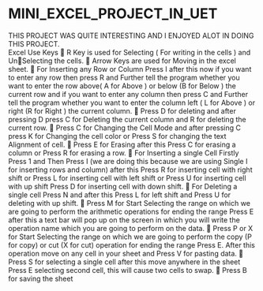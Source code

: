 # MINI_EXCEL_PROJECT_IN_UET
THIS PROJECT WAS QUITE INTERESTING AND I ENJOYED ALOT IN DOING THIS PROJECT.
<br>
Excel Use Keys
 R Key is used for Selecting ( For writing in the cells ) and UnSelecting the cells.
 Arrow Keys are used for Moving in the excel sheet.
 For Inserting any Row or Column Press I after this now if you 
want to enter any row then press R and Further tell the program 
whether you want to enter the row above( A for Above ) or below
(B for Below ) the current row and if you want to enter any column 
then press C and Further tell the program whether you want to 
enter the column left ( L for Above ) or right (R for Right ) the 
current column.
 Press D for deleting and after pressing D press C for Deleting the 
current column and R for deleting the current row.
 Press C for Changing the Cell Mode and after pressing C press K 
for Changing the cell color or Press S for changing the text 
Alignment of cell.
 Press E for Erasing after this Press C for erasing a column or Press 
R for erasing a row.
 For Inserting a single Cell Firstly Press 1 and Then Press I (we are
doing this because we are using Single I for inserting rows and 
column) after this Press R for inserting cell with right shift or Press 
L for inserting cell with left shift or Press U for inserting cell with 
up shift Press D for inserting cell with down shift.
 For Deleting a single cell Press N and after this Press L for left 
shift and Press U for deleting with up shift.
 Press M for Start Selecting the range on which we are going to 
perform the arithmetic operations for ending the range Press E 
after this a text bar will pop up on the screen in which you will 
write the operation name which you are going to perform on the 
data.
 Press P or X for Start Selecting the range on which we are going to 
perform the copy (P for copy) or cut (X for cut) operation for 
ending the range Press E. After this operation move on any cell in 
your sheet and Press V for pasting data.
 Press S for selecting a single cell after this move anywhere in the 
sheet Press E selecting second cell, this will cause two cells to 
swap.
 Press B for saving the sheet
